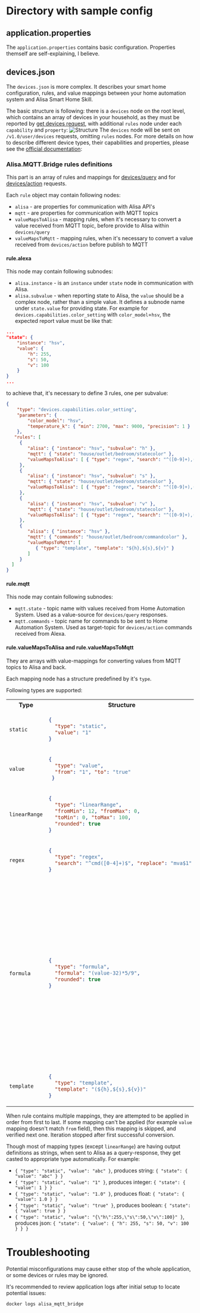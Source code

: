 # Directory with sample config

## application.properties
The `application.properties` contains basic configuration. Properties themself are self-explaining, I believe.

## devices.json
The `devices.json` is more complex. It describes your smart home configuration, rules, and value mappings between your home automation system and Alisa Smart Home Skill.

The basic structure is following: there is a `devices` node on the root level, which contains an array of devices in your household, as they must be reported by [get devices request](https://yandex.ru/dev/dialogs/alice/doc/smart-home/reference/get-devices.html), with additional `rules` node under each `capability` and `property`: 
![Structure](../README/devices_json_structure.png)
The `devices` node will be sent on `/v1.0/user/devices` requests, omitting `rules` nodes. For more details on how to describe different device types, their capabilities and properties, please see the [official documentation](https://yandex.ru/dev/dialogs/alice/doc/smart-home/concepts/device-types.html): 

### Alisa.MQTT.Bridge rules definitions
This part is an array of rules and mappings for [devices/query](https://yandex.ru/dev/dialogs/alice/doc/smart-home/reference/post-devices-query.html) and for [devices/action](https://yandex.ru/dev/dialogs/alice/doc/smart-home/reference/post-action.html) requests.

Each `rule` object may contain following nodes:
- `alisa` - are properties for communication with Alisa API's
- `mqtt` - are properties for communication with MQTT topics
- `valueMapsToAlisa` - mapping rules, when it's necessary to convert a value received from MQTT topic, before provide to Alisa within `devices/query`
- `valueMapsToMqtt` - mapping rules, when it's necessary to convert a value received from `devices/action` before publish to MQTT

#### rule.alexa
This node may contain following subnodes:
- `alisa.instance` - is an `instance` under `state` node in communication with Alisa.
- `alisa.subvalue` - when reporting state to Alisa, the `value` should be a complex node, rather than a simple value. It defines a subnode name under `state.value` for providing state. For example for `devices.capabilities.color_setting` with `color_model`=`hsv`, the expected report value must be like that:

```json
...
"state": {
    "instance": "hsv",
    "value": {
        "h": 255,
        "s": 50,
        "v": 100
    }
}
...
```

to achieve that, it's necessary to define 3 rules, one per subvalue:

```json
{
    "type": "devices.capabilities.color_setting",
    "parameters": {
        "color_model": "hsv",
        "temperature_k": { "min": 2700, "max": 9000, "precision": 1 }
    },
   "rules": [
     {
        "alisa": { "instance": "hsv", "subvalue": "h" },
        "mqtt": { "state": "house/outlet/bedroom/statecolor" },
        "valueMapsToAlisa": [ { "type": "regex", "search": "^([0-9]+),([0-9]+),([0-9]+)$",  "replace": "$1" } ]
     },
     {
        "alisa": { "instance": "hsv", "subvalue": "s" },
        "mqtt": { "state": "house/outlet/bedroom/statecolor" },
        "valueMapsToAlisa": [ { "type": "regex", "search": "^([0-9]+),([0-9]+),([0-9]+)$",  "replace": "$2" } ]
     },
     {
        "alisa": { "instance": "hsv", "subvalue": "v" },
        "mqtt": { "state": "house/outlet/bedroom/statecolor" },
        "valueMapsToAlisa": [ { "type": "regex", "search": "^([0-9]+),([0-9]+),([0-9]+)$",  "replace": "$3" } ]
     },
     {
        "alisa": { "instance": "hsv" },
        "mqtt": { "commands": "house/outlet/bedroom/commandcolor" },
        "valueMapsToMqtt": [ 
           { "type": "template", "template": "${h},${s},${v}" }
        ]
     }
  ]
}
```

#### rule.mqtt
This node may contain following subnodes:
- `mqtt.state` - topic name with values received from Home Automation System. Used as a value-source for `devices/query` responses.
- `mqtt.commands` - topic name for commands to be sent to Home Automation System. Used as target-topic for `devices/action` commands received from Alexa.

#### rule.valueMapsToAlisa and rule.valueMapsToMqtt
They are arrays with value-mappings for converting values from MQTT topics to Alisa and back.

Each mapping node has a structure predefined by it's `type`.

Following types are supported:

<table>
<tr><th>Type</th><th>Structure</th><th>Description</th></tr>
<tr><td><code>static</code></td><td>

```json
{ 
  "type": "static", 
  "value": "1" 
}
```

</td>
<td>Provides a constant predefined value. </td></tr>

<tr><td><code>value</code></td><td>

```json
{ 
  "type": "value", 
  "from": "1", "to": "true" 
 }
 ```

</td>
<td>Makes a simple conversion when input value matches to `from` field. </td></tr>

<tr><td><code>linearRange</code></td><td>

```json
{ 
  "type": "linearRange", 
  "fromMin": 12, "fromMax": 0, 
  "toMin": 0, "toMax": 100, 
  "rounded": true 
}
```

</td>
<td>Converts integer and float ranges.</td></tr>


<tr><td><code>regex</code></td><td>

```json
{ 
  "type": "regex", 
  "search": "^cmd([0-4]+)$", "replace": "mva$1" 
}
```

</td>
<td>Regular expressions.</td></tr>

<tr><td><code>formula</code></td><td>

```json
{ 
  "type": "formula", 
  "formula": "(value-32)*5/9", 
  "rounded": true 
}
```

</td>
<td>Performs calculation according to formula. Variables can be either <code>value</code> for simple inputs, or any other name, when input value is a complex object. For example when recevied a command for color_setting adjustment, the input object looks like that:

```json
...
"state": {
    "instance": "hsv",
    "value": {
        "h": 255,
        "s": 50,
        "v": 100
    }
}
...
```

in this case, one can use <code>h</code>, <code>s</code>, and <code>v</code> as formula variables:

```json
{ 
  "type": "formula", 
  "formula": "(h-32)*5/9 + 256*(s-32)*5/9 + 65535*(v-32)*5/9", 
  "rounded": true 
}
```

  <br> Supported expressions can be found at https://www.objecthunter.net/exp4j/ </td></tr>
  
<tr><td><code>template</code></td><td>

```json
{ 
  "type": "template", 
  "template": "(${h},${s},${v})" 
}
```

</td>
<td>Template with named placeholders, wrapped into ${name}. Same as <code>formula</code>, names can be either <code>${value}</code>, or any other value-subnode-name, like <code>${h}</code>, <code>${s}</code>, <code>${v}</code>, etc. </td></tr>
  
</table>

When rule contains multiple mappings, they are attempted to be applied in order from first to last. If some mapping can't be applied (for example `value` mapping doesn't match `from` field), then this mapping is skipped, and verified next one. Iteration stopped after first successful conversion.    

Though most of mapping types (except `linearRange`) are having output definitions as strings, when sent to Alisa as a query-response, they get casted to appropriate type automatically. For example:
-  `{ "type": "static", "value": "abc" }`, produces string: `{ "state": { "value": "abc" } }`
-  `{ "type": "static", "value": "1" }`, produces integer: `{ "state": { "value": 1 } }`
-  `{ "type": "static", "value": "1.0" }`, produces float: `{ "state": { "value": 1.0 } }`
-  `{ "type": "static", "value": "true" }`, produces boolean: `{ "state": { "value": true } }`
-  `{ "type": "static", "value": "{\"h\":255,\"s\":50,\"v\":100}" }`, produces json: `{ "state": { "value": { "h": 255, "s": 50, "v": 100 } } }`

# Troubleshooting
Potential misconfigurations may cause either stop of the whole application, or some devices or rules may be ignored.

It's recommended to review application logs after initial setup to locate potential issues: 

```
docker logs alisa_mqtt_bridge
```